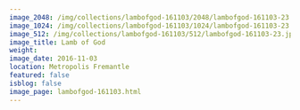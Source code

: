 ```yaml
---
image_2048: /img/collections/lambofgod-161103/2048/lambofgod-161103-23.jpg
image_1024: /img/collections/lambofgod-161103/1024/lambofgod-161103-23.jpg
image_512: /img/collections/lambofgod-161103/512/lambofgod-161103-23.jpg
image_title: Lamb of God
weight: 
image_date: 2016-11-03
location: Metropolis Fremantle
featured: false
isblog: false
image_page: lambofgod-161103.html
---
```

